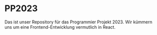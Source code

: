 # PP2023
Das ist unser Repository für das Programmier Projekt 2023. Wir kümmern uns um eine Frontend-Entwicklung vermutlich in React.
